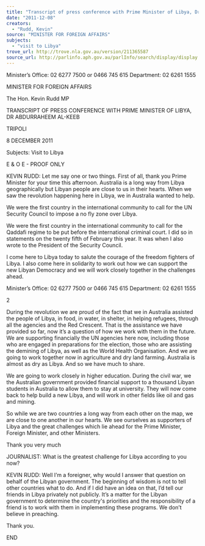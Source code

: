 ```yaml
---
title: "Transcript of press conference with Prime Minister of Libya, Dr Abdurraheem Al-Keeb: Tripoli: 8 December 2011: visit to Libya"
date: "2011-12-08"
creators:
  - "Rudd, Kevin"
source: "MINISTER FOR FOREIGN AFFAIRS"
subjects:
  - "visit to Libya"
trove_url: http://trove.nla.gov.au/version/211365587
source_url: http://parlinfo.aph.gov.au/parlInfo/search/display/display.w3p;query=Id%3A%22media/pressrel/1294938%22
---
```


 

 

 

 

 

 

 

 Minister’s Office: 02 6277 7500 or 0466 745 615                                       Department: 02 6261 1555 

 

 

 MINISTER FOR FOREIGN AFFAIRS 

 The Hon. Kevin Rudd MP 

 TRANSCRIPT OF PRESS CONFERENCE WITH   PRIME MINISTER OF LIBYA, DR ABDURRAHEEM AL-KEEB   

 TRIPOLI   

 8 DECEMBER 2011   

 

 

 Subjects: Visit to Libya   

 

 

 E & O E - PROOF ONLY   

 KEVIN RUDD:  Let me say one or two things. First of all, thank you Prime Minister for your  time this afternoon.  Australia is a long way from Libya geographically but Libyan people are  close to us in their hearts. When we saw the revolution happening here in Libya, we in  Australia wanted to help. 

 We were the first country in the international community to call for the UN Security Council  to impose a no fly zone over Libya.  

 We were the first country in the international community to call for the Qaddafi regime to  be put before the international criminal court. I did so in statements on the twenty fifth of  February this year.  It was when I also wrote to the President of the Security Council. 

 I come here to Libya today to salute the courage of the freedom fighters of Libya.  I also  come here in solidarity to work out how we can support the new Libyan Democracy and we  will work closely together in the challenges ahead.  

 

 Minister’s Office: 02 6277 7500 or 0466 745 615                                      Department: 02 6261 1555 

 2 

 

 During the revolution we are proud of the fact that we in Australia assisted the people of  Libya, in food, in water, in shelter, in helping refugees, through all the agencies and the Red  Crescent. That is the assistance we have provided so far, now it’s a question of how we work  with them in the future. We are supporting financially the UN agencies here now, including  those who are engaged in preparations for the election, those who are assisting the  demining of Libya, as well as the World Health Organisation. And we are going to work  together now in agriculture and dry land farming. Australia is almost as dry as Libya. And so  we have much to share.  

 We are going to work closely in higher education.  During the civil war, we the Australian  government provided financial support to a thousand Libyan students in Australia to allow  them to stay at university. They will now come back to help build a new Libya, and will work  in other fields like oil and gas and mining.  

 So while we are two countries a long way from each other on the map, we are close to one  another in our hearts.  We see ourselves as supporters of Libya and the great challenges  which lie ahead for the Prime Minister, Foreign Minister, and other Ministers. 

 Thank you very much 

 JOURNALIST: What is the greatest challenge for Libya according to you now?  

 KEVIN RUDD: Well I’m a foreigner, why would I answer that question on behalf of the  Libyan government. The beginning of wisdom is not to tell other countries what to do. And if  I did have an idea on that, I’d tell our friends in Libya privately not publicly. It’s a matter for  the Libyan government to determine the country's priorities and the responsibility of a  friend is to work with them in implementing these programs. We don’t believe in preaching.  

 Thank you.  

 END   

